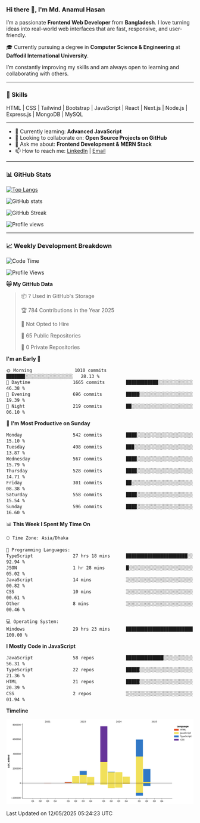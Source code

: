 ### Hi there 👋, I'm Md. Anamul Hasan

I’m a passionate **Frontend Web Developer** from **Bangladesh**. I love turning ideas into real-world web interfaces that are fast, responsive, and user-friendly.

🎓 Currently pursuing a degree in **Computer Science & Engineering** at **Daffodil International University**.

I’m constantly improving my skills and am always open to learning and collaborating with others.

---

### 🚀 Skills
HTML | CSS | Tailwind | Bootstrap | JavaScript | React | Next.js | Node.js | Express.js | MongoDB | MySQL 

---

- 🌱 Currently learning: **Advanced JavaScript**
- 👯 Looking to collaborate on: **Open Source Projects on GitHub**
- 💬 Ask me about: **Frontend Development & MERN Stack**
- 📫 How to reach me: [LinkedIn](https://www.linkedin.com/in/mdanamulhasan201) | [Email](mailto:anamulhasan3625@gmail.com)

---

### 📊 GitHub Stats

[![Top Langs](https://github-readme-stats.vercel.app/api/top-langs/?username=mdanamulhasan201&layout=compact)](https://github.com/anuraghazra/github-readme-stats)

![GitHub stats](https://github-readme-stats.vercel.app/api?username=mdanamulhasan201&show_icons=true&count_private=true&theme=tokyonight)

![GitHub Streak](https://streak-stats.demolab.com?user=mdanamulhasan201&theme=tokyonight)

![Profile views](https://gpvc.arturio.dev/mdanamulhasan201)

---

### 📈 Weekly Development Breakdown

<!--START_SECTION:waka-->
![Code Time](http://img.shields.io/badge/Code%20Time-102%20hrs%204%20mins-blue)

![Profile Views](http://img.shields.io/badge/Profile%20Views-79-blue)

**🐱 My GitHub Data** 

> 📦 ? Used in GitHub's Storage 
 > 
> 🏆 784 Contributions in the Year 2025
 > 
> 🚫 Not Opted to Hire
 > 
> 📜 65 Public Repositories 
 > 
> 🔑 0 Private Repositories 
 > 
**I'm an Early 🐤** 

```text
🌞 Morning                1010 commits        ███████░░░░░░░░░░░░░░░░░░   28.13 % 
🌆 Daytime                1665 commits        ████████████░░░░░░░░░░░░░   46.38 % 
🌃 Evening                696 commits         █████░░░░░░░░░░░░░░░░░░░░   19.39 % 
🌙 Night                  219 commits         ██░░░░░░░░░░░░░░░░░░░░░░░   06.10 % 
```
📅 **I'm Most Productive on Sunday** 

```text
Monday                   542 commits         ████░░░░░░░░░░░░░░░░░░░░░   15.10 % 
Tuesday                  498 commits         ███░░░░░░░░░░░░░░░░░░░░░░   13.87 % 
Wednesday                567 commits         ████░░░░░░░░░░░░░░░░░░░░░   15.79 % 
Thursday                 528 commits         ████░░░░░░░░░░░░░░░░░░░░░   14.71 % 
Friday                   301 commits         ██░░░░░░░░░░░░░░░░░░░░░░░   08.38 % 
Saturday                 558 commits         ████░░░░░░░░░░░░░░░░░░░░░   15.54 % 
Sunday                   596 commits         ████░░░░░░░░░░░░░░░░░░░░░   16.60 % 
```


📊 **This Week I Spent My Time On** 

```text
🕑︎ Time Zone: Asia/Dhaka

💬 Programming Languages: 
TypeScript               27 hrs 18 mins      ███████████████████████░░   92.94 % 
JSON                     1 hr 28 mins        █░░░░░░░░░░░░░░░░░░░░░░░░   05.02 % 
JavaScript               14 mins             ░░░░░░░░░░░░░░░░░░░░░░░░░   00.82 % 
CSS                      10 mins             ░░░░░░░░░░░░░░░░░░░░░░░░░   00.61 % 
Other                    8 mins              ░░░░░░░░░░░░░░░░░░░░░░░░░   00.46 % 

💻 Operating System: 
Windows                  29 hrs 23 mins      █████████████████████████   100.00 % 
```

**I Mostly Code in JavaScript** 

```text
JavaScript               58 repos            ██████████████░░░░░░░░░░░   56.31 % 
TypeScript               22 repos            █████░░░░░░░░░░░░░░░░░░░░   21.36 % 
HTML                     21 repos            █████░░░░░░░░░░░░░░░░░░░░   20.39 % 
CSS                      2 repos             ░░░░░░░░░░░░░░░░░░░░░░░░░   01.94 % 
```



**Timeline**

![Lines of Code chart](https://raw.githubusercontent.com/mdanamulhasan201/mdanamulhasan201/main/assets/bar_graph.png)


 Last Updated on 12/05/2025 05:24:23 UTC
<!--END_SECTION:waka-->
